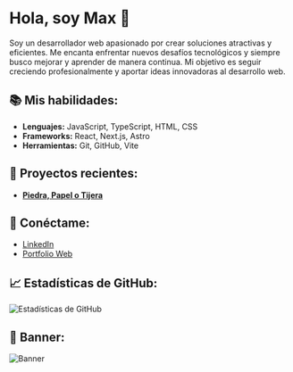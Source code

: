 # Hola, soy Max 👋

Soy un desarrollador web apasionado por crear soluciones atractivas y eficientes. Me encanta enfrentar nuevos desafíos tecnológicos y siempre busco mejorar y aprender de manera continua. Mi objetivo es seguir creciendo profesionalmente y aportar ideas innovadoras al desarrollo web.

## 📚 Mis habilidades:
- **Lenguajes:** JavaScript, TypeScript, HTML, CSS
- **Frameworks:** React, Next.js, Astro
- **Herramientas:** Git, GitHub, Vite

## 🌱 Proyectos recientes:
- [**Piedra, Papel o Tijera**](https://github.com/LucaCarena97/Piedra-Papel-o-Tijera)

## 🚀 Conéctame:
- [LinkedIn](https://www.linkedin.com/in/luca-carena-463855127/)
- [Portfolio Web](https://luca-carena-web.vercel.app/)

## 📈 Estadísticas de GitHub:
![Estadísticas de GitHub](https://github-readme-stats.vercel.app/api?username=Luca-Carena&show_icons=true&hide_title=true)

## 📸 Banner:
![Banner](https://user-images.githubusercontent.com/74038190/241765440-80728820-e06b-4f96-9c9e-9df46f0cc0a5.gif)
